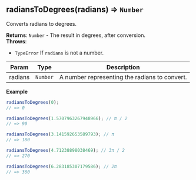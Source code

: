 <a name="radiansToDegrees"></a>

## radiansToDegrees(radians) ⇒ <code>Number</code>
Converts radians to degrees.

**Returns**: <code>Number</code> - The result in degrees, after conversion.  
**Throws**:

- <code>TypeError</code> If `radians` is not a number.


| Param | Type | Description |
| --- | --- | --- |
| radians | <code>Number</code> | A number representing the radians to convert. |

**Example**  
```js
radiansToDegrees(0);
// => 0

radiansToDegrees(1.5707963267948966); // π / 2
// => 90

radiansToDegrees(3.141592653589793); // π
// => 180

radiansToDegrees(4.71238898038469); // 3π / 2
// => 270

radiansToDegrees(6.283185307179586); // 2π
// => 360
```
